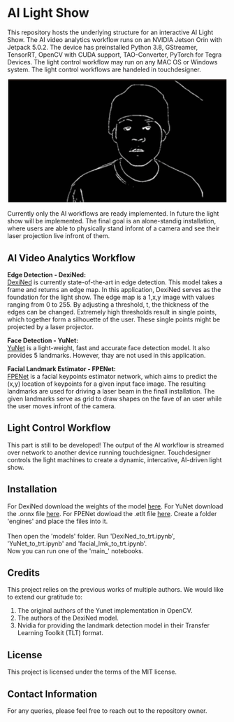 # AI Light Show

This repository hosts the underlying structure for an interactive AI Light Show. The AI video analytics workflow runs on an NVIDIA Jetson Orin with Jetpack 5.0.2. The device has preinstalled Python 3.8, GStreamer, TensorRT, OpenCV with CUDA support, TAO-Converter, PyTorch for Tegra Devices. The light control workflow may run on any MAC OS or Windows system. The light control workflows are handeled in touchdesigner.

<p align="center">
  <img src="teaser.gif" width="500"/>
</p>

Currently only the AI workflows are ready implemented. In future the light show will be implemented. The final goal is an alone-standig installation, where users are able to physically stand infornt of a camera and see their laser projection live infront of them.

## AI Video Analytics Workflow

**Edge Detection - DexiNed:** <br>
[DexiNed](https://github.com/xavysp/DexiNed) is currently state-of-the-art in edge detection. This model takes a frame and returns an edge map. In this application, DexiNed serves as the foundation for the light show. The edge map is a 1,x,y image with values ranging from 0 to 255. By adjusting a threshold, t, the thickness of the edges can be changed. Extremely high thresholds result in single points, which together form a silhouette of the user. These single points might be projected by a laser projector.

**Face Detection - YuNet:** <br>
[YuNet](https://github.com/opencv/opencv_zoo/tree/bfac311b2b30de4648307d9939d2f9e33e012007/models/face_detection_yunet) is a light-weight, fast and accurate face detection model. It also provides 5 landmarks. However, thay are not used in this application.

**Facial Landmark Estimator - FPENet:** <br>
[FPENet](https://catalog.ngc.nvidia.com/orgs/nvidia/teams/tao/models/fpenet) is a facial keypoints estimator network, which aims to predict the (x,y) location of keypoints for a given input face image. The resulting landmarks are used for driving a laser beam in the finall installation. The given landmarks serve as grid to draw shapes on the fave of an user while the user moves infront of the camera.

## Light Control Workflow

This part is still to be developed! The output of the AI workflow is streamed over network to another device running touchdesigner. Touchdesigner controls the light machines to create a dynamic, intercative, AI-driven light show.

## Installation

For DexiNed download the weights of the model [here](https://drive.google.com/file/d/1V56vGTsu7GYiQouCIKvTWl5UKCZ6yCNu/view). For YuNet download the .onnx file [here](https://github.com/opencv/opencv_zoo/blob/bfac311b2b30de4648307d9939d2f9e33e012007/models/face_detection_yunet/face_detection_yunet.onnx). For FPENet dowload the .etlt file [here](https://catalog.ngc.nvidia.com/orgs/nvidia/teams/tao/models/fpenet/files?version=deployable_v3.0). Create a folder 'engines' and place the files into it. <br>
<br>
Then open the 'models' folder. Run 'DexiNed_to_trt.ipynb', 'YuNet_to_trt.ipynb' and 'facial_lmk_to_trt.ipynb'.
<br>
Now you can run one of the 'main_' notebooks.

## Credits

This project relies on the previous works of multiple authors. We would like to extend our gratitude to:

1. The original authors of the Yunet implementation in OpenCV.
2. The authors of the DexiNed model.
3. Nvidia for providing the landmark detection model in their Transfer Learning Toolkit (TLT) format.

## License

This project is licensed under the terms of the MIT license.

## Contact Information

For any queries, please feel free to reach out to the repository owner.
